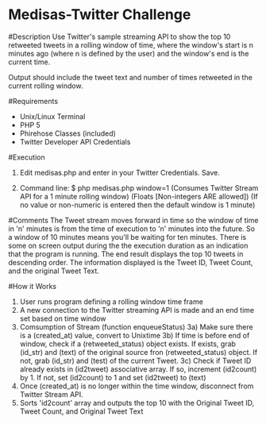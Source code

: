 Medisas-Twitter Challenge
=========================

#Description
Use Twitter's sample streaming API to show the top 10 retweeted tweets in a rolling window of time, where the window's start is n minutes ago (where n is defined by the user) and the window's end is the current time.

Output should include the tweet text and number of times retweeted in the current rolling window.

#Requirements

* Unix/Linux Terminal
* PHP 5
* Phirehose Classes (included)
* Twitter Developer API Credentials

#Execution

1) Edit medisas.php and enter in your Twitter Credentials. Save.

2) Command line: $ php medisas.php window=1
(Consumes Twitter Stream API for a 1 minute rolling window)
(Floats [Non-integers ARE allowed])
(If no value or non-numeric is entered then the default window is 1 minute)

#Comments
The Tweet stream moves forward in time so the window of time in 'n' minutes is from the time of execution to 'n' minutes into the future. So a window of 10 minutes means you'll be waiting for ten minutes. There is some on screen output during the the execution duration as an indication that the program is running. The end result displays the top 10 tweets in descending order. The information displayed is the Tweet ID, Tweet Count, and the original Tweet Text.

#How it Works
1) User runs program defining a rolling window time frame
2) A new connection to the Twitter streaming API is made and an end time set based on time window
3) Comsumption of Stream (function enqueueStatus)
3a) Make sure there is a (created_at) value, convert to Unixtime
3b) If time is before end of window, check if a (retweeted_status) object exists. If exists, grab (id_str) and (text) of the original source fron (retweeted_status) object. If not, grab (id_str) and (test) of the current Tweet. 
3c) Check if Tweet ID already exists in (id2tweet) associative array. If so, increment (id2count) by 1. If not, set (id2count) to 1 and set (id2tweet) to (text)
4) Once (created_at) is no longer within the time window, disconnect from Twitter Stream API.
5) Sorts 'id2count' array and outputs the top 10 with the Original Tweet ID, Tweet Count, and Original Tweet Text